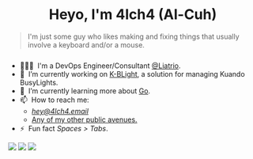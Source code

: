 <h1 align="center">Heyo, I'm 4lch4 (Al-Cuh)</h1>

<!-- Badges -->
<!-- <div align="left">

  <a href="https://twitter.com/4lch4">
    <img
      src="https://img.shields.io/twitter/follow/4lch4?label=Twitter&logo=twitter&style=flat-square&color=1da1f2&logoColor=ffffff"
      alt="Twitter"
    />
  </a>

  <a href="https://linkedin.com/in/devin-leaman-4962242">
    <img
      src="https://img.shields.io/static/v1?logo=linkedin&style=flat-square&color=0072b1&label=LinkedIn&message=%E2%98%86"
      alt="LinkedIn"
    />
  </a>

  <img src="https://komarev.com/ghpvc/?username=4lch4&color=brightgreen&style=flat-square" alt="4lch4" />

  <a href="https://api.daily.dev/get?r=4lch4" target="_blank">
    <img
      width="256"
      align="right"
      src="https://raw.githubusercontent.com/4lch4/4lch4/devcard/devcard.svg"
    />
  </a>
</div> -->

> I'm just some guy who likes making and fixing things that usually involve a keyboard and/or a mouse.

<ul style="margin-top: 25px;">
  <li>
    👨🏻‍💻&nbsp;&nbsp;I'm a DevOps Engineer/Consultant
    <a href="https://liatrio.com">@Liatrio</a>.
  </li>
  <li>
    🔭&nbsp;&nbsp;I’m currently working on <a href="https://git.4lch4.io/K-BLight">K-BLight</a>, a solution for managing Kuando BusyLights.
  </li>
  <li>
    🌱&nbsp;&nbsp;I’m currently learning more about <a href="https://go.dev">Go</a>.
  </li>
  <li>📫&nbsp;&nbsp;How to reach me:
  <ul>
    <li><em><a href="mailto:hey@4lch4.email">hey@4lch4.email</a></em></li>
    <li><a href="https://4lch4.link">Any of my other public avenues.</a></li>
  </ul>
  </li>
  <li>⚡&nbsp;&nbsp;Fun fact <em>Spaces > Tabs</em>.</li>
</ul>

<picture>
  <source
    srcset="https://github-readme-stats.vercel.app/api?username=anuraghazra&show_icons=true&theme=dark&show=reviews,prs_merged,prs_merged_percentage"
    media="(prefers-color-scheme: dark)"
  />
  <source
    srcset="https://github-readme-stats.vercel.app/api?username=anuraghazra&show_icons=true&show=reviews,prs_merged,prs_merged_percentage"
    media="(prefers-color-scheme: light), (prefers-color-scheme: no-preference)"
  />
  <img src="https://github-readme-stats.vercel.app/api?username=anuraghazra&show_icons=true&show=reviews,prs_merged,prs_merged_percentage" />
</picture>

<!--
  The following uses GitHub's new media feature in HTML to specify whether to display images for
  light or dark themes. This is done using the HTML `<picture>` element in combination with the
  `prefers-color-scheme` media feature. I prefer this method when I want to have the images
  displayed in a specific order.
-->
<!-- Base GitHub Stats -->
<picture>
  <source
    srcset="https://stats.gh.4lch4.io/api?username=4lch4&show=reviews,prs_merged,prs_merged_percentage&show_icons=true&theme=dark"
    media="(prefers-color-scheme: dark)"
  />
  <source
    srcset="https://stats.gh.4lch4.io/api?username=4lch4&show=reviews,prs_merged,prs_merged_percentage&show_icons=true&theme=default"
    media="(prefers-color-scheme: light), (prefers-color-scheme: no-preference)"
  />
  <img src="https://stats.gh.4lch4.io/api?username=4lch4&show_icons=true" />
</picture>

<!-- Most Used Languages -->
<picture>
  <source
    srcset="https://stats.gh.4lch4.io/api/top-langs/?username=4lch4&theme=dark&layout=pie"
    media="(prefers-color-scheme: dark)"
  />
  <source
    srcset="https://stats.gh.4lch4.io/api/top-langs/?username=4lch4&show_icons=true&layout=pie"
    media="(prefers-color-scheme: light), (prefers-color-scheme: no-preference)"
  />
  <img src="https://stats.gh.4lch4.io/api/top-langs/?username=4lch4&show_icons=true&layout=pie" />
</picture>


<!--
  The following use GitHub's theme context tags to switch the theme based on the user GitHub theme
  automatically. This is done by appending #gh-dark-mode-only or #gh-light-mode-only to the end of
  an image URL. This tag will define whether the image specified in the markdown is only shown to
  viewers using a light or a dark GitHub theme.
-->
<!-- [![4lch4's GitHub Stats (Dark)][BasicStatsDark]][GitHubReadmeStats]
[![4lch4's GitHub Stats (Light)][BasicStatsLight]][GitHubReadmeStats]

[![4lch4's Most Used Languages (Dark)][MostUsedLanguagesDark]][GitHubReadmeStats]
[![4lch4's Most Used Languages (Light)][MostUsedLanguagesLight]][GitHubReadmeStats]

[GitHubReadmeStats]: https://github.com/4lch4/github-readme-stats
[BasicStatsDark]: https://stats.gh.4lch4.io/api?username=4lch4&show=reviews,prs_merged,prs_merged_percentage&show_icons=true&theme=dark#gh-dark-mode-only
[BasicStatsLight]: https://stats.gh.4lch4.io/api?username=4lch4&show=reviews,prs_merged,prs_merged_percentage&show_icons=true&theme=default#gh-light-mode-only
[MostUsedLanguagesDark]: https://stats.gh.4lch4.io/api/top-langs/?username=4lch4&show=reviews,prs_merged,prs_merged_percentage&show_icons=true&theme=dark&layout=pie#gh-dark-mode-only
[MostUsedLanguagesLight]: https://stats.gh.4lch4.io/api/top-langs/?username=4lch4&show=reviews,prs_merged,prs_merged_percentage&show_icons=true&layout=pie#gh-light-mode-only -->

<!--
  The following uses GitHub's new media feature in HTML to specify whether to display images for
  light or dark themes. This is done using the HTML `<picture>` element in combination with the
  `prefers-color-scheme` media feature.
-->
<!-- <picture>
  <source
    srcset="https://stats.gh.4lch4.io/api?username=4lch4&show=reviews,prs_merged,prs_merged_percentage&show_icons=true&theme=dark"
    media="(prefers-color-scheme: dark)"
  />
  <source
    srcset="https://stats.gh.4lch4.io/api?username=4lch4&show=reviews,prs_merged,prs_merged_percentage&show_icons=true"
    media="(prefers-color-scheme: light), (prefers-color-scheme: no-preference)"
  />
  <img src="https://stats.gh.4lch4.io/api?username=4lch4&show=reviews,prs_merged,prs_merged_percentage&show_icons=true" />
</picture> -->

<!-- [![Top Langs](https://github-readme-stats.vercel.app/api/top-langs/?username=anuraghazra)](https://github.com/anuraghazra/github-readme-stats) -->
